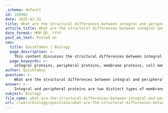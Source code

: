 ```yaml
---
_schema: default
id: 166982
date: 2025-01-31
title: What are the structural differences between integral and peripheral proteins, and how do these differences relate to their functions?
article_title: What are the structural differences between integral and peripheral proteins, and how do these differences relate to their functions?
date_format: MMM DD, YYYY
post_on_text: Posted on
seo:
  title: QuickTakes | Biology
  page_description: >-
    This content discusses the structural differences between integral and peripheral proteins, their roles in the cell membrane, and how these structural features influence their functions, such as transport, communication, and structural support.
  page_keywords: >-
    integral proteins, peripheral proteins, membrane proteins, cell membrane structure, hydrophobic regions, hydrophilic regions, transmembrane proteins, transport functions, cell signaling, structural support, cytoskeleton, enzymatic activity, cell recognition
author: QuickTakes
question: >-
    What are the structural differences between integral and peripheral proteins, and how do these differences relate to their functions?
answer: >-
    Integral and peripheral proteins are two distinct types of membrane proteins that play crucial roles in the structure and function of cell membranes. Here’s a detailed differentiation between them in terms of structure and function:\n\n### Structure\n\n1. **Integral Proteins**:\n   - **Embedding**: Integral proteins are embedded within the lipid bilayer of the cell membrane. They can span the entire membrane (transmembrane proteins) or be partially embedded.\n   - **Hydrophobic and Hydrophilic Regions**: These proteins typically have one or more regions that are hydrophobic (composed of nonpolar amino acids) that interact with the lipid bilayer, and other regions that are hydrophilic (polar or charged amino acids) that extend into the aqueous environment inside or outside the cell.\n   - **Structural Features**: Integral proteins may have alpha-helices or beta-sheets that facilitate their integration into the membrane. The specific arrangement of these regions determines their orientation and function within the membrane.\n\n2. **Peripheral Proteins**:\n   - **Association**: Peripheral proteins are not embedded in the lipid bilayer; instead, they are loosely attached to the exterior or interior surfaces of the membrane. They can associate with integral proteins or with the polar heads of phospholipids.\n   - **Structural Support**: These proteins often play a role in maintaining the cell's shape and structure by anchoring the cytoskeleton to the membrane.\n   - **Interactions**: Peripheral proteins can interact with other proteins and lipids, often through non-covalent interactions, which allows them to participate in various cellular processes.\n\n### Function\n\n1. **Integral Proteins**:\n   - **Transport**: Integral proteins are crucial for the transport of substances across the membrane. They can function as channels or carriers for ions and molecules, facilitating processes such as facilitated diffusion and active transport.\n   - **Communication**: They play key roles in cell signaling by acting as receptors for hormones and other signaling molecules, allowing the cell to respond to external stimuli.\n   - **Enzymatic Activity**: Some integral proteins have enzymatic functions, catalyzing reactions that occur at the membrane surface.\n\n2. **Peripheral Proteins**:\n   - **Structural Support**: Peripheral proteins provide structural support to the cell membrane by anchoring the cytoskeleton, which helps maintain cell shape and stability.\n   - **Cell Signaling**: They can be involved in signaling pathways, acting as secondary messengers or interacting with integral proteins to relay signals within the cell.\n   - **Cell Recognition**: Peripheral proteins can participate in cell recognition and communication, often through interactions with carbohydrates on the extracellular surface (glycoproteins and glycolipids).\n\n### Summary\n\nIn summary, the structural differences between integral and peripheral proteins—where integral proteins are embedded within the membrane and peripheral proteins are associated with the membrane surface—directly influence their specific functions. Integral proteins are primarily involved in transport and communication, while peripheral proteins provide structural support and facilitate signaling. Understanding these differences is essential for comprehending how cells interact with their environment and maintain homeostasis.
subject: Biology
file_name: what-are-the-structural-differences-between-integral-and-peripheral-proteins-and-how-do-these-differences-relate-to-their-functions.md
url: /learn/biology/questions/what-are-the-structural-differences-between-integral-and-peripheral-proteins-and-how-do-these-differences-relate-to-their-functions
---
```


&nbsp;